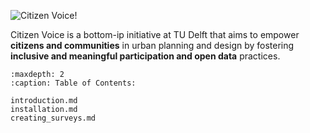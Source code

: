 
![Citizen Voice!](/images/logo-blue.png "Citizen Voice")

Citizen Voice is a bottom-ip initiative at TU Delft that aims to empower **citizens and communities** in urban planning and design by fostering **inclusive and meaningful participation and open data** practices.


```{toctree}
:maxdepth: 2
:caption: Table of Contents:

introduction.md
installation.md
creating_surveys.md